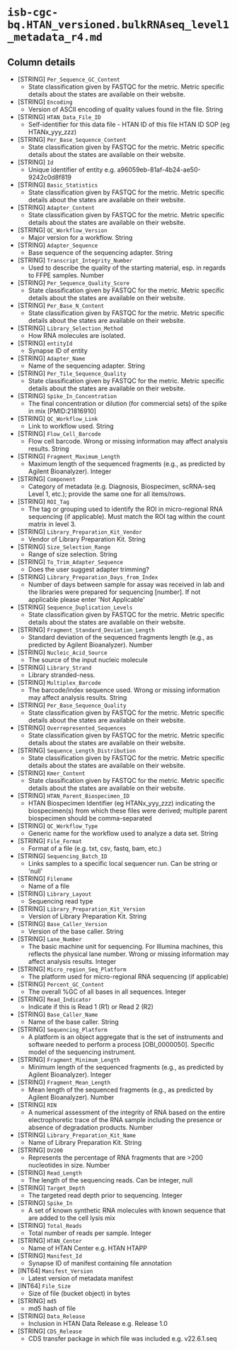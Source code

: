 # `isb-cgc-bq.HTAN_versioned.bulkRNAseq_level1_metadata_r4.md`

## Column details

* [STRING]    `Per_Sequence_GC_Content`
  - State classification given by FASTQC for the metric. Metric specific details about the states are available on their website.
* [STRING]    `Encoding`
  - Version of ASCII encoding of quality values found in the file. String
* [STRING]    `HTAN_Data_File_ID`
  - Self-identifier for this data file - HTAN ID of this file HTAN ID SOP (eg HTANx_yyy_zzz)
* [STRING]    `Per_Base_Sequence_Content`
  - State classification given by FASTQC for the metric. Metric specific details about the states are available on their website.
* [STRING]    `Id`
  - Unique identifier of entity e.g. a96059eb-81af-4b24-ae50-9242c0d8f819
* [STRING]    `Basic_Statistics`
  - State classification given by FASTQC for the metric. Metric specific details about the states are available on their website.
* [STRING]    `Adapter_Content`
  - State classification given by FASTQC for the metric. Metric specific details about the states are available on their website.
* [STRING]    `QC_Workflow_Version`
  - Major version for a workflow. String
* [STRING]    `Adapter_Sequence`
  - Base sequence of the sequencing adapter. String
* [STRING]    `Transcript_Integrity_Number`
  - Used to describe the quality of the starting material, esp. in regards to FFPE samples. Number
* [STRING]    `Per_Sequence_Quality_Score`
  - State classification given by FASTQC for the metric. Metric specific details about the states are available on their website.
* [STRING]    `Per_Base_N_Content`
  - State classification given by FASTQC for the metric. Metric specific details about the states are available on their website.
* [STRING]    `Library_Selection_Method`
  - How RNA molecules are isolated.
* [STRING]    `entityId`
  - Synapse ID of entity
* [STRING]    `Adapter_Name`
  - Name of the sequencing adapter. String
* [STRING]    `Per_Tile_Sequence_Quality`
  - State classification given by FASTQC for the metric. Metric specific details about the states are available on their website.
* [STRING]    `Spike_In_Concentration`
  - The final concentration or dilution (for commercial sets) of the spike in mix [PMID:21816910]
* [STRING]    `QC_Workflow_Link`
  - Link to workflow used. String
* [STRING]    `Flow_Cell_Barcode`
  - Flow cell barcode. Wrong or missing information may affect analysis results. String
* [STRING]    `Fragment_Maximum_Length`
  - Maximum length of the sequenced fragments (e.g., as predicted by Agilent Bioanalyzer). Integer
* [STRING]    `Component`
  - Category of metadata (e.g. Diagnosis, Biospecimen, scRNA-seq Level 1, etc.); provide the same one for all items/rows.
* [STRING]    `ROI_Tag`
  - The tag or grouping used to identify the ROI in micro-regional RNA sequencing (if applicable). Must match the ROI tag within the count matrix in level 3.
* [STRING]    `Library_Preparation_Kit_Vendor`
  - Vendor of Library Preparation Kit. String
* [STRING]    `Size_Selection_Range`
  - Range of size selection. String
* [STRING]    `To_Trim_Adapter_Sequence`
  - Does the user suggest adapter trimming?
* [STRING]    `Library_Preparation_Days_from_Index`
  - Number of days between sample for assay was received in lab and the libraries were prepared for sequencing [number]. If not applicable please enter 'Not Applicable'
* [STRING]    `Sequence_Duplication_Levels`
  - State classification given by FASTQC for the metric. Metric specific details about the states are available on their website.
* [STRING]    `Fragment_Standard_Deviation_Length`
  - Standard deviation of the sequenced fragments length (e.g., as predicted by Agilent Bioanalyzer). Number
* [STRING]    `Nucleic_Acid_Source`
  - The source of the input nucleic molecule
* [STRING]    `Library_Strand`
  - Library stranded-ness.
* [STRING]    `Multiplex_Barcode`
  - The barcode/index sequence used. Wrong or missing information may affect analysis results. String
* [STRING]    `Per_Base_Sequence_Quality`
  - State classification given by FASTQC for the metric. Metric specific details about the states are available on their website.
* [STRING]    `Overrepresented_Sequences`
  - State classification given by FASTQC for the metric. Metric specific details about the states are available on their website.
* [STRING]    `Sequence_Length_Distribution`
  - State classification given by FASTQC for the metric. Metric specific details about the states are available on their website.
* [STRING]    `Kmer_Content`
  - State classification given by FASTQC for the metric. Metric specific details about the states are available on their website.
* [STRING]    `HTAN_Parent_Biospecimen_ID`
  - HTAN Biospecimen Identifier (eg HTANx_yyy_zzz) indicating the biospecimen(s) from which these files were derived; multiple parent biospecimen should be comma-separated
* [STRING]    `QC_Workflow_Type`
  - Generic name for the workflow used to analyze a data set. String
* [STRING]    `File_Format`
  - Format of a file (e.g. txt, csv, fastq, bam, etc.)
* [STRING]    `Sequencing_Batch_ID`
  - Links samples to a specific local sequencer run. Can be string or 'null'
* [STRING]    `Filename`
  - Name of a file
* [STRING]    `Library_Layout`
  - Sequencing read type
* [STRING]    `Library_Preparation_Kit_Version`
  - Version of Library Preparation Kit. String
* [STRING]    `Base_Caller_Version`
  - Version of the base caller. String
* [STRING]    `Lane_Number`
  - The basic machine unit for sequencing. For Illumina machines, this reflects the physical lane number. Wrong or missing information may affect analysis results. Integer
* [STRING]    `Micro_region_Seq_Platform`
  - The platform used for micro-regional RNA sequencing (if applicable)
* [STRING]    `Percent_GC_Content`
  - The overall %GC of all bases in all sequences. Integer
* [STRING]    `Read_Indicator`
  - Indicate if this is Read 1 (R1) or Read 2 (R2)
* [STRING]    `Base_Caller_Name`
  - Name of the base caller. String
* [STRING]    `Sequencing_Platform`
  - A platform is an object aggregate that is the set of instruments and software needed to perform a process [OBI_0000050]. Specific model of the sequencing instrument.
* [STRING]    `Fragment_Minimum_Length`
  - Minimum length of the sequenced fragments (e.g., as predicted by Agilent Bioanalyzer). Integer
* [STRING]    `Fragment_Mean_Length`
  - Mean length of the sequenced fragments (e.g., as predicted by Agilent Bioanalyzer). Number
* [STRING]    `RIN`
  - A numerical assessment of the integrity of RNA based on the entire electrophoretic trace of the RNA sample including the presence or absence of degradation products. Number
* [STRING]    `Library_Preparation_Kit_Name`
  - Name of Library Preparation Kit. String
* [STRING]    `DV200`
  - Represents the percentage of RNA fragments that are >200 nucleotides in size. Number
* [STRING]    `Read_Length`
  - The length of the sequencing reads. Can be integer, null
* [STRING]    `Target_Depth`
  - The targeted read depth prior to sequencing. Integer
* [STRING]    `Spike_In`
  - A set of known synthetic RNA molecules with known sequence that are added to the cell lysis mix
* [STRING]    `Total_Reads`
  - Total number of reads per sample. Integer
* [STRING]    `HTAN_Center`
  - Name of HTAN Center e.g. HTAN HTAPP
* [STRING]    `Manifest_Id`
  - Synapse ID of manifest containing file annotation
* [INT64]    `Manifest_Version`
  - Latest version of metadata manifest
* [INT64]    `File_Size`
  - Size of file (bucket object) in bytes
* [STRING]    `md5`
  - md5 hash of file
* [STRING]    `Data_Release`
  - Inclusion in HTAN Data Release e.g. Release 1.0
* [STRING]    `CDS_Release`
  - CDS transfer package in which file was included e.g. v22.6.1.seq


